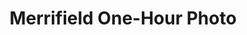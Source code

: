 ---
title: "Merrifield One-Hour Photo"
url: /falls-church/merrifield-one-hour-photo/
shop: photo
---